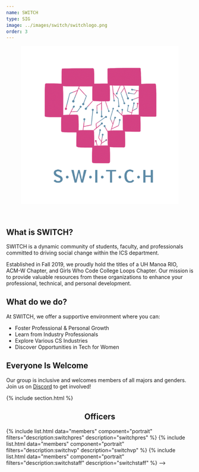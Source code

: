 ```yaml
---
name: SWITCH
type: SIG
image: ../images/switch/switchlogo.png
order: 3
---
```


<center>
	<figure class="full">
	  <img src="../images/switch/switchlogo.png" title="SWITCH Logo" alt="SWITCH Logo">
	</figure>
</center>
<br>

## What is SWITCH?

<!-- SWITCH (Supporting Women in Technology Computing Hawaii) is a dynamic community of students, faculty, and professionals committed to driving social change within the ICS department. -->

SWITCH is a dynamic community of students, faculty, and professionals committed to driving social change within the ICS department.

Established in Fall 2019, we proudly hold the titles of a UH Manoa RIO, ACM-W Chapter, and Girls Who Code College Loops Chapter. Our mission is to provide valuable resources from these organizations to enhance your professional, technical, and personal development.

<!-- For more infomation check out our [webpage:](https://switch-uhm.github.io/) [https://switch-uhm.github.io/](https://switch-uhm.github.io/) -->

## What do we do?

At SWITCH, we offer a supportive environment where you can:

- Foster Professional & Personal Growth
- Learn from Industry Professionals
- Explore Various CS Industries
- Discover Opportunities in Tech for Women

## Everyone Is Welcome

Our group is inclusive and welcomes members of all majors and genders.
Join us on [Discord](https://discord.gg/ksxdKeZBxP) to get involved!

{% include section.html %}

<center>
	<h2>Officers</h2>
</center>

{% include list.html data="members" component="portrait" filters="description:switchpres" description="switchpres" %}
{% include list.html data="members" component="portrait" filters="description:switchvp" description="switchvp" %}
{% include list.html data="members" component="portrait" filters="description:switchstaff" description="switchstaff" %} -->
